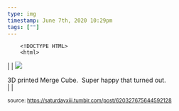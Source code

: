 ```yaml
---
type: img
timestamp: June 7th, 2020 10:29pm
tags: [""]
---
```

        <!DOCTYPE HTML>
        <html>
  <head>
      <meta http-equiv="Content-Type" content="text/html; charset=utf-8"/>
      <link rel="stylesheet" type="text/css" href="../style.css"/>
  </head>
  <body>|  | <img src="https://saturdayxiii.github.io/media/620327675644592128.png"/>

3D printed Merge Cube.  Super happy that turned out.<br/> |  |

  
<small>source: https://saturdayxiii.tumblr.com/post/620327675644592128</small>